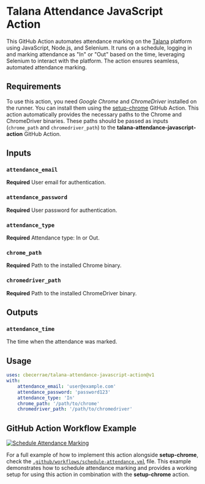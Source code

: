 # Talana Attendance JavaScript Action

This GitHub Action automates attendance marking on the [Talana](https://peru.talana.com/es-pe/remuneraciones/login-vue#/) platform using JavaScript, Node.js, and Selenium. It runs on a schedule, logging in and marking attendance as "In" or "Out" based on the time, leveraging Selenium to interact with the platform. The action ensures seamless, automated attendance marking.

## Requirements

To use this action, you need *Google Chrome* and *ChromeDriver* installed on the runner. You can install them using the [setup-chrome](https://github.com/browser-actions/setup-chrome) GitHub Action. This action automatically provides the necessary paths to the Chrome and ChromeDriver binaries. These paths should be passed as inputs (`chrome_path` and `chromedriver_path`) to the **talana-attendance-javascript-action** GitHub Action.

## Inputs

### `attendance_email`

**Required** User email for authentication.

### `attendance_password`

**Required** User password for authentication.

### `attendance_type`

**Required** Attendance type: In or Out.

### `chrome_path`

**Required** Path to the installed Chrome binary.

### `chromedriver_path`

**Required** Path to the installed ChromeDriver binary.

## Outputs

### `attendance_time`

The time when the attendance was marked.

## Usage

```yaml
uses: cbecerrae/talana-attendance-javascript-action@v1
with:
    attendance_email: 'user@example.com'
    attendance_password: 'password123'
    attendance_type: 'In'
    chrome_path: '/path/to/chrome'
    chromedriver_path: '/path/to/chromedriver'
```

## GitHub Action Workflow Example 

[![Schedule Attendance Marking](https://github.com/cbecerrae/talana-attendance-javascript-action/actions/workflows/schedule-attendance.yml/badge.svg)](https://github.com/cbecerrae/talana-attendance-javascript-action/actions/workflows/schedule-attendance.yml)

For a full example of how to implement this action alongside **setup-chrome**, check the [`.github/workflows/schedule-attendance.yml`](.github/workflows/schedule-attendance.yml) file. This example demonstrates how to schedule attendance marking and provides a working setup for using this action in combination with the **setup-chrome** action.
